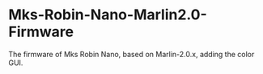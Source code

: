 # Mks-Robin-Nano-Marlin2.0-Firmware
The firmware of Mks Robin Nano, based on Marlin-2.0.x, adding the color GUI.
